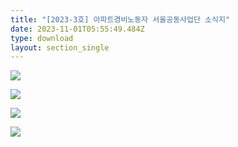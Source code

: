 ```yaml
---
title: "[2023-3호] 아파트경비노동자 서울공동사업단 소식지"
date: 2023-11-01T05:55:49.484Z
type: download
layout: section_single
---
```

![](/uploads/23-3호-소식지_1.jpg)

![](/uploads/23-3호-소식지_2.jpg)

![](/uploads/23-3호-소식지_3.jpg)

![](/uploads/23-3호-소식지_4.jpg)